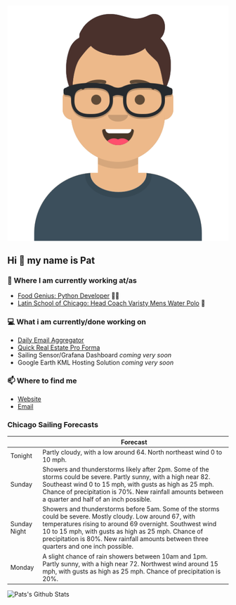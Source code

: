 [![Social banner for p-j-falconer](https://raw.githubusercontent.com/P-J-FALCONER/P-J-FALCONER/master/assets/avataaars.svg)](https://patfalconer.com/)
## Hi :wave: my name is Pat

### 💼 Where I am currently working at/as
- [Food Genius: Python Developer](https://getfoodgenius.com/) 🍔🐍
- [Latin School of Chicago: Head Coach Varisty Mens Water Polo](https://www.latinschool.org/) 🤽


### 💻 What i am currently/done working on
 - [Daily Email Aggregator](https://github.com/P-J-FALCONER/dott_daily_mail)
 - [Quick Real Estate Pro Forma](https://github.com/P-J-FALCONER/henry)
 - Sailing Sensor/Grafana Dashboard *coming very soon*
 - Google Earth KML Hosting Solution *coming very soon*

### 📫 Where to find me
 - [Website](https://patfalconer.com/)
 - [Email](mailto:patrick.j.falconer@gmail.com)


### Chicago Sailing Forecasts
|   | Forecast  |
|---|---|
| Tonight | Partly cloudy, with a low around 64. North northeast wind 0 to 10 mph. |
| Sunday | Showers and thunderstorms likely after 2pm. Some of the storms could be severe. Partly sunny, with a high near 82. Southeast wind 0 to 15 mph, with gusts as high as 25 mph. Chance of precipitation is 70%. New rainfall amounts between a quarter and half of an inch possible. |
| Sunday Night | Showers and thunderstorms before 5am. Some of the storms could be severe. Mostly cloudy. Low around 67, with temperatures rising to around 69 overnight. Southwest wind 10 to 15 mph, with gusts as high as 25 mph. Chance of precipitation is 80%. New rainfall amounts between three quarters and one inch possible. |
| Monday | A slight chance of rain showers between 10am and 1pm. Partly sunny, with a high near 72. Northwest wind around 15 mph, with gusts as high as 25 mph. Chance of precipitation is 20%. |

![Pats's Github Stats](https://github-readme-stats.vercel.app/api?username=p-j-falconer&show_icons=true&theme=radical)
